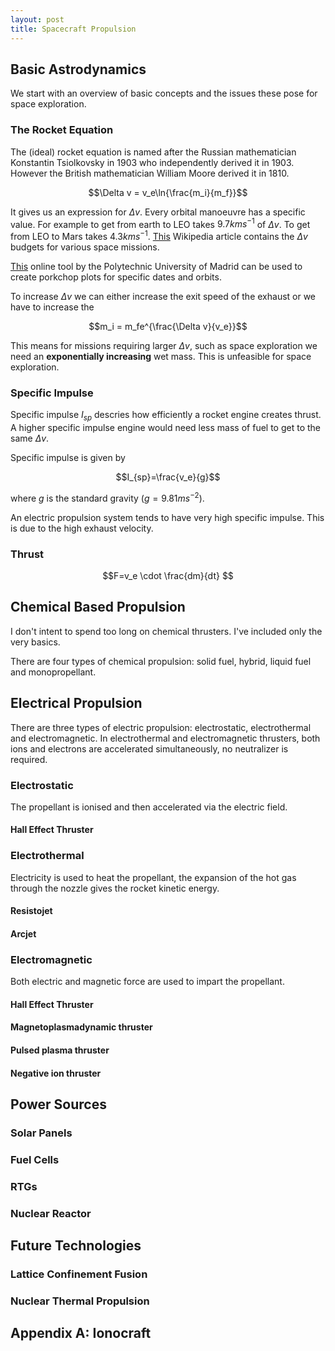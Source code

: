 ```yaml
---
layout: post
title: Spacecraft Propulsion
---
```

## Basic Astrodynamics

We start with an overview of basic concepts and the issues these pose for space exploration.

### The Rocket Equation

The (ideal) rocket equation is named after the Russian mathematician Konstantin Tsiolkovsky in 1903 who independently derived it in 1903. However the British mathematician William Moore derived it in 1810.

$$\Delta v = v_e\ln{\frac{m_i}{m_f}}$$

It gives us an expression for $\Delta v$. Every orbital manoeuvre has a specific value. For example to get from earth to LEO takes $9.7kms^{-1}$ of $\Delta v$. To get from LEO to Mars takes $4.3kms^{-1}$. [This](https://en.wikipedia.org/wiki/Delta-v_budget) Wikipedia article contains the $\Delta v$ budgets for various space missions.

[This](http://sdg.aero.upm.es/index.php/online-apps/porkchop-plot) online tool by the Polytechnic University of Madrid can be used to create porkchop plots for specific dates and orbits.

To increase $\Delta v$ we can either increase the exit speed of the exhaust or we have to increase the

$$m_i = m_fe^{\frac{\Delta v}{v_e}}$$

This means for missions requiring larger $\Delta v$, such as space exploration we need an **exponentially increasing** wet mass. This is unfeasible for space exploration.

### Specific Impulse

Specific impulse $I_{sp}$ descries how efficiently a rocket engine creates thrust. A higher specific impulse engine would need less mass of fuel to get to the same $\Delta v$.

Specific impulse is given by

$$I_{sp}=\frac{v_e}{g}$$

where $g$ is the standard gravity $(g=9.81ms^{-2})$.

An electric propulsion system tends to have very high specific impulse. This is due to the high exhaust velocity.

### Thrust

$$F=v_e \cdot \frac{dm}{dt} $$

## Chemical Based Propulsion

I don't intent to spend too long on chemical thrusters. I've included only the very basics.

There are four types of chemical propulsion: solid fuel, hybrid, liquid fuel and monopropellant.

## Electrical Propulsion

There are three types of electric propulsion: electrostatic, electrothermal and electromagnetic. In electrothermal and electromagnetic thrusters, both ions and electrons are accelerated simultaneously, no neutralizer is required.

### Electrostatic

The propellant is ionised and then accelerated via the electric field.

#### Hall Effect Thruster

### Electrothermal

Electricity is used to heat the propellant, the expansion of the hot gas through the nozzle gives the rocket kinetic energy.

#### Resistojet

#### Arcjet

### Electromagnetic

Both electric and magnetic force are used to impart the propellant.

#### Hall Effect Thruster

#### Magnetoplasmadynamic thruster

#### Pulsed plasma thruster

#### Negative ion thruster

## Power Sources

### Solar Panels

### Fuel Cells

### RTGs

### Nuclear Reactor

## Future Technologies

### Lattice Confinement Fusion

### Nuclear Thermal Propulsion

## Appendix A: Ionocraft
